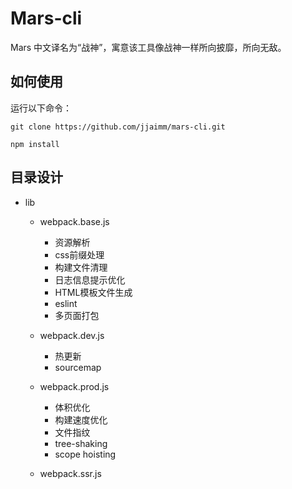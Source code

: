 # Mars-cli

Mars 中文译名为“战神”，寓意该工具像战神一样所向披靡，所向无敌。

## 如何使用

运行以下命令： 

```git clone https://github.com/jjaimm/mars-cli.git```

```npm install```

## 目录设计

- lib
    - webpack.base.js
        - 资源解析
        - css前缀处理
        - 构建文件清理
        - 日志信息提示优化
        - HTML模板文件生成
        - eslint
        - 多页面打包
    
    - webpack.dev.js
        - 热更新
        - sourcemap
    
    - webpack.prod.js
        - 体积优化
        - 构建速度优化
        - 文件指纹
        - tree-shaking
        - scope hoisting
    
    - webpack.ssr.js

